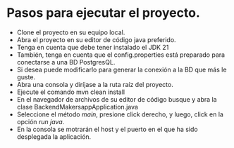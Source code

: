 # Pasos para ejecutar el proyecto.
- Clone el proyecto en su equipo local.
- Abra el proyecto en su editor de código java preferido.
- Tenga en cuenta que debe tener instalado el JDK 21
- También, tenga en cuenta que el config.properties está preparado para conectarse a una BD PostgresQL.
- Si desea puede modificarlo para generar la conexión a la BD que más le guste.
- Abra una consola y diríjase a la ruta raíz del proyecto.
- Ejecute el comando mvn clean install
- En el navegador de archivos de su editor de código busque y abra la clase BackendMakersappApplication.java
- Seleccione el método *main*, presione click derecho, y luego, click en la opción *run java*.
- En la consola se motrarán el host y el puerto en el que ha sido desplegada la aplicación.
